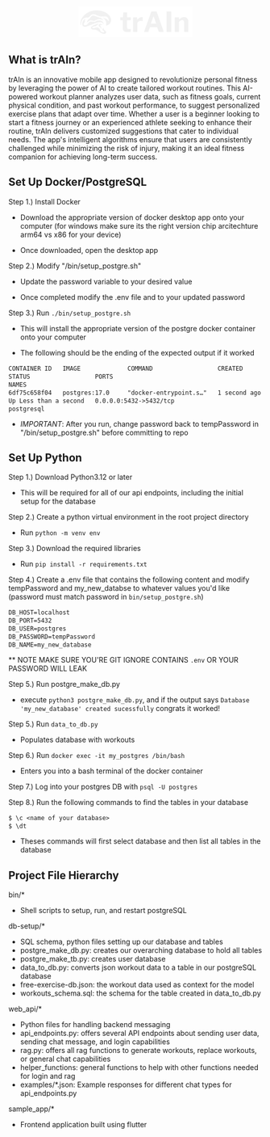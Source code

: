 <p align="center">
  <img src="resources/train-white-logo.png" />
</p>

## What is trAIn?

trAIn is an innovative mobile app designed to revolutionize personal fitness by leveraging the power of AI to create tailored workout routines. This AI-powered workout planner analyzes user data, such as fitness goals, current physical condition, and past workout performance, to suggest personalized exercise plans that adapt over time. Whether a user is a beginner looking to start a fitness journey or an experienced athlete seeking to enhance their routine, trAIn delivers customized suggestions that cater to individual needs. The app's intelligent algorithms ensure that users are consistently challenged while minimizing the risk of injury, making it an ideal fitness companion for achieving long-term success.

## Set Up Docker/PostgreSQL

Step 1.) Install Docker

- Download the appropriate version of docker desktop app onto your computer (for windows make sure its the right version chip arcitechture arm64 vs x86 for your device)

- Once downloaded, open the desktop app

Step 2.) Modify "/bin/setup_postgre.sh"

- Update the password variable to your desired value

- Once completed modify the .env file and to your updated password

Step 3.) Run `./bin/setup_postgre.sh`

- This will install the appropriate version of the postgre docker container onto your computer

- The following should be the ending of the expected output if it worked

```
CONTAINER ID   IMAGE             COMMAND                  CREATED        STATUS                  PORTS                                              NAMES
6df75c658f04   postgres:17.0     "docker-entrypoint.s…"   1 second ago   Up Less than a second   0.0.0.0:5432->5432/tcp                             postgresql
```

- _IMPORTANT_: After you run, change password back to tempPassword in "/bin/setup_postgre.sh" before committing to repo

## Set Up Python

Step 1.) Download Python3.12 or later

- This will be required for all of our api endpoints, including the initial setup for the database

Step 2.) Create a python virtual environment in the root project directory

- Run `python -m venv env`

Step 3.) Download the required libraries

- Run `pip install -r requirements.txt`

Step 4.) Create a .env file that contains the following content and modify tempPassword and my_new_databse to whatever values you'd like (password must match password in `bin/setup_postgre.sh`)

```
DB_HOST=localhost
DB_PORT=5432
DB_USER=postgres
DB_PASSWORD=tempPassword
DB_NAME=my_new_database
```

\*\* NOTE MAKE SURE YOU'RE GIT IGNORE CONTAINS `.env` OR YOUR PASSWORD WILL LEAK

Step 5.) Run postgre_make_db.py

- execute `python3 postgre_make_db.py`, and if the output says `Database 'my_new_database' created sucessfully` congrats it worked!

Step 5.) Run `data_to_db.py`

- Populates database with workouts

Step 6.) Run `docker exec -it my_postgres /bin/bash`

- Enters you into a bash terminal of the docker container

Step 7.) Log into your postgres DB with `psql -U postgres`

Step 8.) Run the following commands to find the tables in your database

```
$ \c <name of your database>
$ \dt
```

- Theses commands will first select database and then list all tables in the database

## Project File Hierarchy

bin/\*

- Shell scripts to setup, run, and restart postgreSQL

db-setup/\*

- SQL schema, python files setting up our database and tables
- postgre_make_db.py: creates our overarching database to hold all tables
- postgre_make_tb.py: creates user database
- data_to_db.py: converts json workout data to a table in our postgreSQL database
- free-exercise-db.json: the workout data used as context for the model
- workouts_schema.sql: the schema for the table created in data_to_db.py

web_api/\*

- Python files for handling backend messaging
- api_endpoints.py: offers several API endpoints about sending user data, sending chat message, and login capabilities
- rag.py: offers all rag functions to generate workouts, replace workouts, or general chat capabilities
- helper_functions: general functions to help with other functions needed for login and rag
- examples/\*.json: Example responses for different chat types for api_endpoints.py

sample_app/\*

- Frontend application built using flutter
